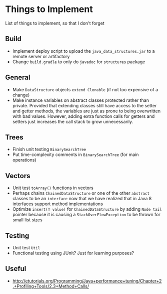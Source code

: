 # Things to Implement
List of things to implement, so that I don't forget

## Build
- Implement deploy script to upload the `java_data_structures.jar`
to a remote server or artifactory
- Change `build.gradle` to only do `javadoc` for `structures` package

## General
- Make `DataStructure` objects `extend Clonable` (if not too expensive of a change)
- Make instance variables on abstract classes protected rather than private. Provided that
extending classes still have access to the setter and getter methods, the variables are just 
as prone to being overwritten with bad values. However, adding extra function calls for getters
and setters just increases the call stack to grow unnecessarily.

## Trees
- Finish unit testing `BinarySearchTree`
- Put time-complexity comments in `BinarySearchTree` (for main operations)

## Vectors
- Unit test `toArray()` functions in vectors
- Perhaps chains `ChainedDataStructure` or one of the other `abstract` 
classes to be an `interface` now that we have realized that in Java 8
interfaces support method implementations
- Optimize `insert(T value)` for `ChainedDataStructure` by adding `Node tail` pointer
because it is causing a `StackOverFlowException` to be thrown for small
list sizes

## Testing
- Unit test `Util`
- Functional testing using JUnit? Just for learning purposes?

## Useful
- http://etutorials.org/Programming/Java+performance+tuning/Chapter+2.+Profiling+Tools/2.3+Method+Calls/